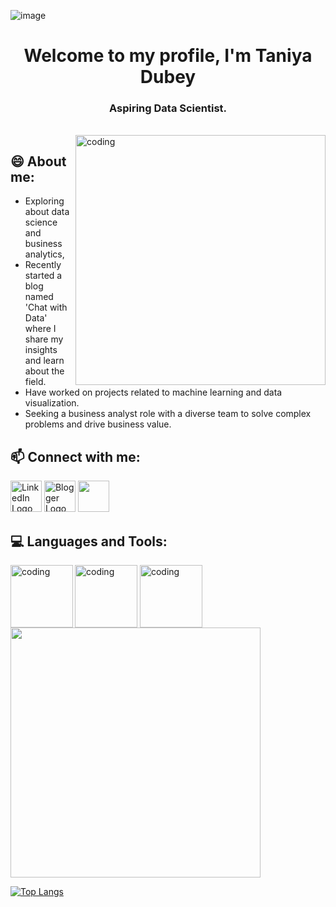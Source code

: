 

![image](https://user-images.githubusercontent.com/121770900/214569857-02c9f037-2ae9-4d41-afd4-b6a5ad79fef4.png)


<h1 align="center">Welcome to my profile, I'm Taniya Dubey</h1>
<h3 align="center">Aspiring Data Scientist.</h3>
<br>

<img align="right" alt="coding" width="400" src = "https://miro.medium.com/max/1400/1*qdAW1TjCN57h1lbuuzvchg.gif">


## 😄 About me:
- Exploring about data science and business analytics, 
- Recently started a blog named 'Chat with Data' where I share my insights and learn about the field. 
- Have worked on projects related to machine learning and data visualization. 
- Seeking a business analyst role with a diverse team to solve complex problems and drive business value.



## 📫 Connect with me:
<a href="linkedin.com/in/taniya-dubey"><img src="https://logo.clearbit.com/linkedin.com" alt="LinkedIn Logo" height="50" width="50" ></a>
<a href="https://chatwithdata.blogspot.com/"><img src="https://cdn-icons-png.flaticon.com/512/220/220208.png?w=740&t=st=1675457443~exp=1675458043~hmac=ab680ced331a89ac5f3f0d983c4a241dcba8d80261fe08054d7e2ea4a6b399bf" alt="Blogger Logo" height="50" width="50" ></a>
<a href="https://public.tableau.com/app/profile/taniya6718"><img src="https://img.icons8.com/color/256/tableau-software.png" height="50" width="50" ></a>

## 💻 Languages and Tools:
<img align="Left" alt="coding" width="100" src = "https://user-images.githubusercontent.com/121770900/215862340-ed5e3b8b-db74-463b-ae4b-b4c22248d4f3.png">
<img align="Center" alt="coding" width="100" src = "https://user-images.githubusercontent.com/121770900/215864338-d46f16c4-6019-4270-8083-2ee96974c395.png">
<img align="Center" alt="coding" width="100" src = "https://user-images.githubusercontent.com/121770900/215863652-91d1cc5b-c8cd-465a-9125-eded2562200f.png">




<img src="https://github-readme-stats.vercel.app/api?username=taniyadubey&show_icons=true" width="400">

[![Top Langs](https://github-readme-stats.vercel.app/api/top-langs/?username=taniyadubey)](https://github.com/anuraghazra/github-readme-stats)

